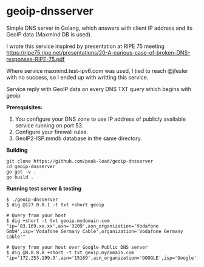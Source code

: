 # geoip-dnsserver
Simple DNS server in Golang, which answers with client IP address and its GeoIP data (Maxmind DB is used). 

I wrote this service inspired by presentation at RIPE 75 meeting https://ripe75.ripe.net/presentations/20-A-curious-case-of-broken-DNS-responses-RIPE-75.pdf

Where service maxmind.test-ipv6.com was used, I tied to reach @jfesler with no success, so I ended up with writting this service.  

Service reply with GeoIP data on every DNS TXT query which begins with geoip 

**Prerequisites:**
1) You configure your DNS zone to use IP address of publicly available service running on port 53.   
2) Configure your firewall rules.
3) GeoIP2-ISP.mmdb database in the same directory.

**Building**
```
git clone https://github.com/peak-load/geoip-dnsserver
cd geoip-dnsserver
go get -v .
go build . 
```

**Running test server & testing**
```
$ ./geoip-dnsserver
$ dig @127.0.0.1 -t txt +short geoip

# Query from your host
$ dig +short -t txt geoip.mydomain.com
"ip='83.169.xx.xx',asn='3209',asn_organization='Vodafone GmbH',isp='Vodafone Germany Cable',organization='Vodafone Germany Cable'"

# Query from your host over Google Public DNS server
$ dig @8.8.8.8 +short -t txt geoip.mydomain.com
"ip='172.253.199.3',asn='15169',asn_organization='GOOGLE',isp='Google',organization='Google'"
```
